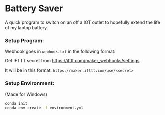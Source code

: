 # Battery Saver
A quick program to switch on an off a IOT outlet to hopefully extend the life of my laptop battery.

### Setup Program:
Webhook goes in `webhook.txt` in the following format:
<secret>

Get IFTTT secret from https://ifttt.com/maker_webhooks/settings.

It will be in this format: `https://maker.ifttt.com/use/<secret>`

### Setup Environment:
(Made for Windows)
```cmd
conda init
conda env create -f environment.yml
```
